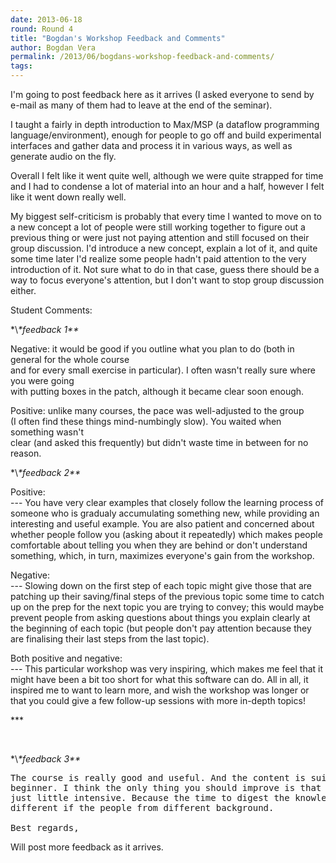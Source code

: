 ```yaml
---
date: 2013-06-18
round: Round 4
title: "Bogdan's Workshop Feedback and Comments"
author: Bogdan Vera
permalink: /2013/06/bogdans-workshop-feedback-and-comments/
tags:
---
```

I'm going to post feedback here as it arrives (I asked everyone to send by e-mail as many of them had to leave at the end of the seminar).

I taught a fairly in depth introduction to Max/MSP (a dataflow programming language/environment), enough for people to go off and build experimental interfaces and gather data and process it in various ways, as well as generate audio on the fly.

Overall I felt like it went quite well, although we were quite strapped for time and I had to condense a lot of material into an hour and a half, however I felt like it went down really well.

My biggest self-criticism is probably that every time I wanted to move on to a new concept a lot of people were still working together to figure out a previous thing or were just not paying attention and still focused on their group discussion. I'd introduce a new concept, explain a lot of it, and quite some time later I'd realize some people hadn't paid attention to the very introduction of it. Not sure what to do in that case, guess there should be a way to focus everyone's attention, but I don't want to stop group discussion either.

Student Comments:

\*\\*\*feedback 1\*\**

Negative: it would be good if you outline what you plan to do (both in general for the whole course  
and for every small exercise in particular). I often wasn't really sure where you were going  
with putting boxes in the patch, although it became clear soon enough.

Positive: unlike many courses, the pace was well-adjusted to the group  
(I often find these things mind-numbingly slow). You waited when something wasn't  
clear (and asked this frequently) but didn't waste time in between for no reason.

\*\\*\*feedback 2\*\**

Positive:  
--- You have very clear examples that closely follow the learning process of someone who is gradualy accumulating something new, while providing an interesting and useful example. You are also patient and concerned about whether people follow you (asking about it repeatedly) which makes people comfortable about telling you when they are behind or don't understand something, which, in turn, maximizes everyone's gain from the workshop.

Negative:  
--- Slowing down on the first step of each topic might give those that are patching up their saving/final steps of the previous topic some time to catch up on the prep for the next topic you are trying to convey; this would maybe prevent people from asking questions about things you explain clearly at the beginning of each topic (but people don't pay attention because they are finalising their last steps from the last topic).

Both positive and negative:  
--- This particular workshop was very inspiring, which makes me feel that it might have been a bit too short for what this software can do. All in all, it inspired me to want to learn more, and wish the workshop was longer or that you could give a few follow-up sessions with more in-depth topics!

\***

&nbsp;

\*\\*\*feedback 3\*\**

<pre>The course is really good and useful. And the content is suitable for
beginner. I think the only thing you should improve is that the content is
just little intensive. Because the time to digest the knowledge will be
different if the people from different background. 

Best regards,</pre>

Will post more feedback as it arrives.
